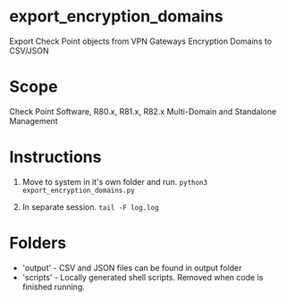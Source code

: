 # export_encryption_domains

Export Check Point objects from VPN Gateways Encryption Domains to CSV/JSON

# Scope

Check Point Software, R80.x, R81.x, R82.x Multi-Domain and Standalone Management

# Instructions

1. Move to system in it's own folder and run. 
```python3 export_encryption_domains.py```

2. In separate session.
```tail -F log.log```

# Folders

- 'output' - CSV and JSON files can be found in output folder
- 'scripts' - Locally generated shell scripts. Removed when code is finished running.

